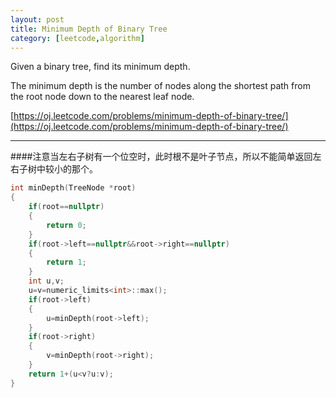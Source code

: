 ```yaml
---
layout: post
title: Minimum Depth of Binary Tree
category: [leetcode,algorithm]
---
```


Given a binary tree, find its minimum depth.

The minimum depth is the number of nodes along the shortest path from the root node down to the nearest leaf node.

[https://oj.leetcode.com/problems/minimum-depth-of-binary-tree/](https://oj.leetcode.com/problems/minimum-depth-of-binary-tree/) 

<!--break-->

---

####注意当左右子树有一个位空时，此时根不是叶子节点，所以不能简单返回左右子树中较小的那个。
```c++
int minDepth(TreeNode *root)
{
	if(root==nullptr)
	{
		return 0;
	}
	if(root->left==nullptr&&root->right==nullptr)
	{
		return 1;
	}
	int u,v;
	u=v=numeric_limits<int>::max();
	if(root->left)
	{
		u=minDepth(root->left);
	}
	if(root->right)
	{
		v=minDepth(root->right);
	}
	return 1+(u<v?u:v);
}
```
